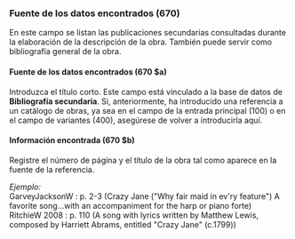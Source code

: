 ### Fuente de los datos encontrados (670)
En este campo se listan las publicaciones secundarias consultadas durante la elaboración de la descripción de la obra. También puede servir como bibliografía general de la obra.

#### Fuente de los datos encontrados (670 $a)
Introduzca el título corto. Este campo está vinculado a la base de datos de **Bibliografía secundaria**. Si, anteriormente, ha introducido una referencia a un catálogo de obras, ya sea en el campo de la entrada principal (100) o en el campo de variantes (400), asegúrese de volver a introducirla aquí.

#### Información encontrada (670 $b)
Registre el número de página y el título de la obra tal como aparece en la fuente de la referencia.  

_Ejemplo:_  
GarveyJacksonW : p. 2-3 (Crazy Jane ("Why fair maid in ev'ry feature") A favorite song...with an accompaniment for the harp or piano forte)  
RitchieW 2008 : p. 110 (A song with lyrics written by Matthew Lewis, composed by Harriett Abrams, entitled "Crazy Jane" (c.1799))
